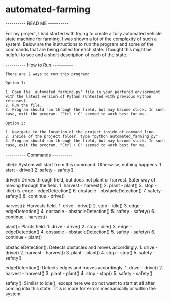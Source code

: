 # automated-farming
---------- READ ME ----------

For my project, I had started with trying to create a fully automated vehicle state machine for farming. I was shown a lot of the complexity of such a system.
Below are the instructions to run the program and some of the commands that are being called for each state. Thought this might be helpful to see and a short description of each of the state.

---------- How to Run ----------

    There are 2 ways to run this program:

    Option 1:

    1. Open the 'automated_farming.py' file in your perfered enviornment with the latest version of Python (Untested with previous Python releases).
    2. Run the file.
    3. Program should run through the field, but may become stuck. In such case, exit the program. "Ctrl + C" seemed to work best for me.

    Option 2:
    
    1. Navigate to the location of the project inside of command line.
    2. Inside of the project folder, type "python automated_farming.py".
    3. Program should run through the field, but may become stuck. In such case, exit the program. "Ctrl + C" seemed to work best for me.

---------- Commands ----------

idle():
System will start from this command. Otherwise, nothing happens.
    1. start
        - drive()
    2. safety
        - safety()

drive():
Drives through field, but does not plant or harvest. Safer way of moving through the field.
    1. harvest
        - harvest()
    2. plant
        - plant()
    3. stop
        - idle()
    5. edge
        - edgeDetection()
    6. obstacle
        - obstacleDetection()
    7. safety
        - safety()
    8. continue
        - drive()

harvest():
Harvests field.
    1. drive
        - drive()
    2. stop
        - idle()
    3. edge
        - edgeDetection()
    4. obstacle
        - obstacleDetection()
    5. safety
        - safety()
    6. continue
        - harvest()

plant():
Plants field.
    1. drive
        - drive()
    2. stop
        - idle()
    3. edge
        - edgeDetection()
    4. obstacle
        - obstacleDetection()
    5. safety
        - safety()
    6. continue
        - plant()

obstacleDetection():
Detects obstacles and moves accordingly.
    1. drive
        - drive()
    2. harvest
        - harvest()
    3. plant
        - plant()
    4. stop
        - stop()
    5. safety
        - safety()

edgeDetection():
Detects edges and moves accordingly.
    1. drive
        - drive()
    2. harvest
        - harvest()
    3. plant
        - plant()
    4. stop
        - stop()
    5. safety
        - safety()

safety():
Similar to idle(), except here we do not want to start at all after coming into this state. This is more for errors mechanically or within the system.
